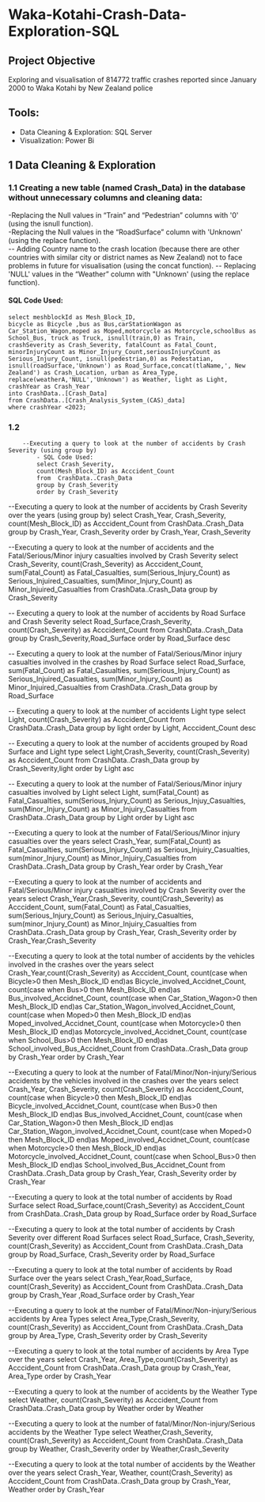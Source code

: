 # Waka-Kotahi-Crash-Data-Exploration-SQL
## Project Objective
Exploring and visualisation of 814772 traffic crashes reported since January 2000 to Waka Kotahi by New Zealand police
## Tools:
- Data Cleaning & Exploration: SQL Server
- Visualization: Power Bi
## 1 Data Cleaning & Exploration
### 	1.1 Creating a new table (named Crash_Data) in the database without unnecessary columns and cleaning data:   

-Replacing the Null values in “Train” and “Pedestrian” columns with '0' (using the isnull function).   
-Replacing the Null values in the “RoadSurface” column with 'Unknown' (using the replace function).   
	-- Adding Country name to the crash location (because there are other countries with similar city or district names as New Zealand) not to face problems in future for visualisation (using the concat function).
	-- Replacing 'NULL' values in the “Weather” column with "Unknown' (using the replace function).
#### SQL Code Used:
	select meshblockId as Mesh_Block_ID, 
	bicycle as Bicycle ,bus as Bus,carStationWagon as Car_Station_Wagon,moped as Moped,motorcycle as Motorcycle,schoolBus as School_Bus, truck as Truck, isnull(train,0) as Train,
	crashSeverity as Crash_Severity, fatalCount as Fatal_Count, minorInjuryCount as Minor_Injury_Count,seriousInjuryCount as Serious_Injury_Count, isnull(pedestrian,0) as Pedestatian, 
	isnull(roadSurface,'Unknown') as Road_Surface,concat(tlaName,', New Zealand') as Crash_Location, urban as Area_Type, replace(weatherA,'NULL','Unknown') as Weather, light as Light, crashYear as Crash_Year 
	into CrashData..[Crash_Data]
	from CrashData..[Crash_Analysis_System_(CAS)_data] 
	where crashYear <2023;
### 	1.2 
		--Executing a query to look at the number of accidents by Crash Severity (using group by)
			- SQL Code Used:  
			select Crash_Severity, 
			count(Mesh_Block_ID) as Acccident_Count
			from  CrashData..Crash_Data 
			group by Crash_Severity
			order by Crash_Severity


--Executing a query to look at the number of accidents by Crash Severity over the years (using group by)
select Crash_Year, Crash_Severity,
count(Mesh_Block_ID) as Acccident_Count
from  CrashData..Crash_Data 
group by Crash_Year, Crash_Severity
order by Crash_Year, Crash_Severity





--Executing a query to look at the number of accidents and the Fatal/Serious/Minor injury casualties involved by Crash Severity
select Crash_Severity,
count(Crash_Severity)		as Acccident_Count,
sum(Fatal_Count)			as Fatal_Casualties,
sum(Serious_Injury_Count)	as Serious_Injuired_Casualties,
sum(Minor_Injury_Count)		as Minor_Injuired_Casualties
from  CrashData..Crash_Data
group by Crash_Severity

-- Executing a query to look at the number of accidents by Road Surface and Crash Severity
select Road_Surface,Crash_Severity, 
count(Crash_Severity) as Acccident_Count
from  CrashData..Crash_Data
group by Crash_Severity,Road_Surface
order by Road_Surface desc

-- Executing a query to look at the number of Fatal/Serious/Minor injury casualties involved in the crashes by Road Surface
select Road_Surface, 
sum(Fatal_Count)		  as Fatal_Casualties,
sum(Serious_Injury_Count) as Serious_Injuired_Casualties,
sum(Minor_Injury_Count)	  as Minor_Injuired_Casualties
from  CrashData..Crash_Data
group by Road_Surface

-- Executing a query to look at the number of accidents Light type
select Light,
count(Crash_Severity) as Acccident_Count
from  CrashData..Crash_Data 
group by light
order by Light, Acccident_Count desc


-- Executing a query to look at the number of accidents grouped by Road Surface and Light type
select Light,Crash_Severity, count(Crash_Severity) as Acccident_Count
from  CrashData..Crash_Data 
group by Crash_Severity,light
order by Light asc

-- Executing a query to look at the number of Fatal/Serious/Minor injury casualties involved by Light
select Light, 
sum(Fatal_Count)			as Fatal_Casualties,
sum(Serious_Injury_Count)	as Serious_Injuy_Casualties,
sum(Minor_Injury_Count)		as Minor_Injuiry_Casualties
from  CrashData..Crash_Data 
group by Light
order by Light asc

--Executing a query to look at the number of Fatal/Serious/Minor injury casualties over the years
select Crash_Year,
sum(Fatal_Count)			as Fatal_Casualties,
sum(Serious_Injury_Count)	as Serious_Injuiry_Casualties,
sum(minor_Injury_Count)		as Minor_Injuiry_Casualties
from  CrashData..Crash_Data
group by Crash_Year
order by Crash_Year

--Executing a query to look at the number of accidents and Fatal/Serious/Minor injury casualties involved by Crash Severity over the years
select Crash_Year,Crash_Severity,
count(Crash_Severity)		as Acccident_Count,
sum(Fatal_Count)			as Fatal_Casualties,
sum(Serious_Injury_Count)	as Serious_Injuiry_Casualties,
sum(minor_Injury_Count)		as Minor_Injuiry_Casualties
from  CrashData..Crash_Data
group by Crash_Year, Crash_Severity
order by Crash_Year,Crash_Severity


--Executing a query to look at the total number of accidents by the vehicles involved in the crashes over the years
select Crash_Year,count(Crash_Severity)		as Acccident_Count,
count(case when Bicycle>0 then Mesh_Block_ID end)as Bicycle_involved_Accidnet_Count,
count(case when Bus>0 then Mesh_Block_ID end)as Bus_involved_Accidnet_Count,
count(case when Car_Station_Wagon>0 then Mesh_Block_ID end)as Car_Station_Wagon_involved_Accidnet_Count,
count(case when Moped>0 then Mesh_Block_ID end)as Moped_involved_Accidnet_Count,
count(case when Motorcycle>0 then Mesh_Block_ID end)as Motorcycle_involved_Accidnet_Count,
count(case when School_Bus>0 then Mesh_Block_ID end)as School_involved_Bus_Accidnet_Count
from  CrashData..Crash_Data 
group by Crash_Year
order by Crash_Year

--Executing a query to look at the number of Fatal/Minor/Non-injury/Serious accidents by the vehicles involved in the crashes over the years
select Crash_Year, Crash_Severity, count(Crash_Severity)		as Acccident_Count,
count(case when Bicycle>0 then Mesh_Block_ID end)as Bicycle_involved_Accidnet_Count,
count(case when Bus>0 then Mesh_Block_ID end)as Bus_involved_Accidnet_Count,
count(case when Car_Station_Wagon>0 then Mesh_Block_ID end)as Car_Station_Wagon_involved_Accidnet_Count,
count(case when Moped>0 then Mesh_Block_ID end)as Moped_involved_Accidnet_Count,
count(case when Motorcycle>0 then Mesh_Block_ID end)as Motorcycle_involved_Accidnet_Count,
count(case when School_Bus>0 then Mesh_Block_ID end)as School_involved_Bus_Accidnet_Count
from  CrashData..Crash_Data 
group by Crash_Year, Crash_Severity
order by Crash_Year


--Executing a query to look at the total number of accidents by Road Surface
select Road_Surface,count(Crash_Severity)		as Acccident_Count
from  CrashData..Crash_Data 
group by Road_Surface
order by Road_Surface

--Executing a query to look at the total number of accidents by Crash Severity over different Road Surfaces
select Road_Surface, Crash_Severity, 
count(Crash_Severity)		as Acccident_Count
from  CrashData..Crash_Data 
group by Road_Surface, Crash_Severity
order by Road_Surface


--Executing a query to look at the total number of accidents by Road Surface over the years
select Crash_Year,Road_Surface,
count(Crash_Severity)		as Acccident_Count
from  CrashData..Crash_Data 
group by Crash_Year ,Road_Surface
order by Crash_Year



--Executing a query to look at the number of Fatal/Minor/Non-injury/Serious accidents by Area Types
select Area_Type,Crash_Severity, count(Crash_Severity)		as Acccident_Count
from  CrashData..Crash_Data 
group by Area_Type, Crash_Severity
order by Crash_Severity


--Executing a query to look at the total number of accidents by Area Type over the years
select Crash_Year, Area_Type,count(Crash_Severity)		as Acccident_Count
from  CrashData..Crash_Data 
group by Crash_Year, Area_Type
order by Crash_Year

--Executing a query to look at the number of accidents by the Weather Type
select Weather,
count(Crash_Severity)		as Acccident_Count
from  CrashData..Crash_Data 
group by Weather
order by Weather

--Executing a query to look at the number of fatal/Minor/Non-injury/Serious accidents by the Weather Type
select Weather,Crash_Severity, 
count(Crash_Severity)		as Acccident_Count
from  CrashData..Crash_Data 
group by Weather, Crash_Severity
order by Weather,Crash_Severity


--Executing a query to look at the total number of accidents by the Weather over the years
select Crash_Year, Weather,
count(Crash_Severity)		as Acccident_Count
from  CrashData..Crash_Data 
group by Crash_Year, Weather
order by Crash_Year
